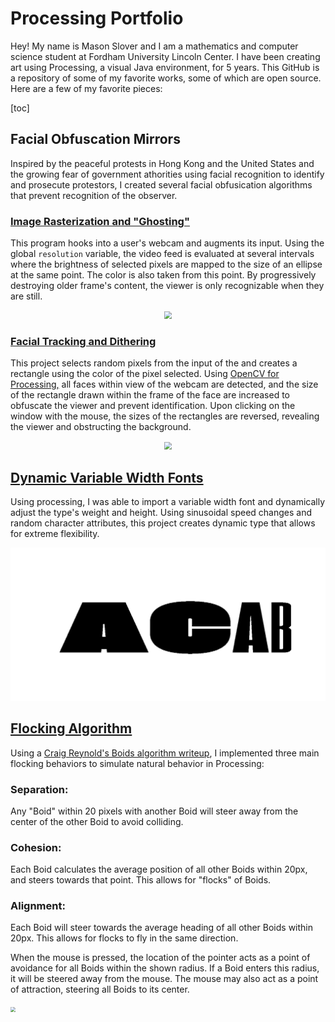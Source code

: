# Processing Portfolio
Hey! My name is Mason Slover and I am a mathematics and computer science student at Fordham University Lincoln Center. I have been creating art using Processing, a visual Java environment, for 5 years. This GitHub is a repository of some of my favorite works, some of which are open source. Here are a few of my favorite pieces:

[toc]

## Facial Obfuscation Mirrors

Inspired by the peaceful protests in Hong Kong and the United States and the growing fear of government athorities using facial recognition to identify and prosecute protestors, I created several facial obfusication algorithms that prevent recognition of the observer.

### [Image Rasterization and "Ghosting"](./Ghosting)

This program hooks into a user's webcam and augments its input. Using the global `resolution` variable, the video feed is evaluated at several intervals where the brightness of selected pixels are mapped to the size of an ellipse at the same point. The color is also taken from this point. By progressively destroying older frame's content, the viewer is only recognizable when they are still.

<p align="center"><img src="./Ghosting/raster.gif" style="zoom:75%;" /></p>



### [Facial Tracking and Dithering](./Dithering)

This project selects random pixels from the input of the and creates a rectangle using the color of the pixel selected. Using [OpenCV for Processing,](https://github.com/atduskgreg/opencv-processing) all faces within view of the webcam are detected, and the size of the rectangle drawn within the frame of the face are increased to obfuscate the viewer and prevent identification. Upon clicking on the window with the mouse, the sizes of the rectangles are reversed, revealing the viewer and obstructing the background.

<p align="center"><img src="./Dithering/dotted.gif" style="zoom:75%;" /></p>



## [Dynamic Variable Width Fonts](./VariableWidthFonts)

Using processing, I was able to import a variable width font and dynamically adjust the type's weight and height. Using sinusoidal speed changes and random character attributes, this project creates dynamic type that allows for extreme flexibility.

<img src="./VariableWidthFonts/VariableWidthFont.gif" />

## [Flocking Algorithm](./FlockingAlgorithm)

Using a [Craig Reynold's Boids algorithm writeup](http://www.red3d.com/cwr/boids/), I implemented three main flocking behaviors to simulate natural behavior in Processing:

### Separation: 

Any "Boid" within 20 pixels with another Boid will steer away from the center of the other Boid to avoid colliding.

### Cohesion: 

Each Boid calculates the average position of all other Boids within 20px, and steers towards that point. This allows for "flocks" of Boids.

### Alignment: 

Each Boid will steer towards the average heading of all other Boids within 20px. This allows for flocks to fly in the same direction.



When the mouse is pressed, the location of the pointer acts as a point of avoidance for all Boids within the shown radius. If a Boid enters this radius, it will be steered away from the mouse. The mouse may also act as a point of attraction, steering all Boids to its center.



<img src="./FlockingAlgorithm/boids.gif" style="zoom:50%;" />



